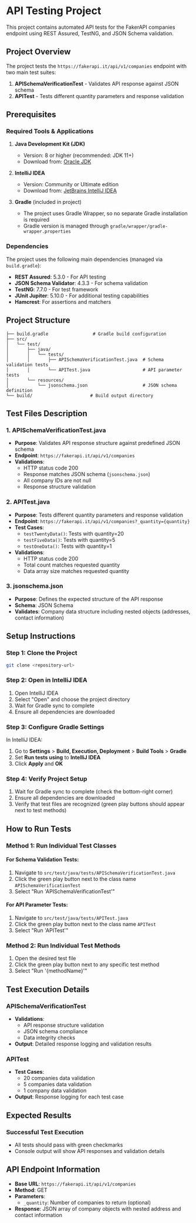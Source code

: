 # API Testing Project

This project contains automated API tests for the FakerAPI companies endpoint using REST Assured, TestNG, and JSON
Schema validation.

## Project Overview

The project tests the `https://fakerapi.it/api/v1/companies` endpoint with two main test suites:

1. **APISchemaVerificationTest** - Validates API response against JSON schema
2. **APITest** - Tests different quantity parameters and response validation

## Prerequisites

### Required Tools & Applications

1. **Java Development Kit (JDK)**
    - Version: 8 or higher (recommended: JDK 11+)
    - Download from: [Oracle JDK](https://www.oracle.com/java/technologies/downloads/)

2. **IntelliJ IDEA**
    - Version: Community or Ultimate edition
    - Download from: [JetBrains IntelliJ IDEA](https://www.jetbrains.com/idea/download/)

3. **Gradle** (included in project)
    - The project uses Gradle Wrapper, so no separate Gradle installation is required
    - Gradle version is managed through `gradle/wrapper/gradle-wrapper.properties`

### Dependencies

The project uses the following main dependencies (managed via `build.gradle`):

- **REST Assured**: 5.3.0 - For API testing
- **JSON Schema Validator**: 4.3.3 - For schema validation
- **TestNG**: 7.7.0 - For test framework
- **JUnit Jupiter**: 5.10.0 - For additional testing capabilities
- **Hamcrest**: For assertions and matchers

## Project Structure

```
├── build.gradle                 # Gradle build configuration
├── src/
│   └── test/
│       ├── java/
│       │   └── tests/
│       │       ├── APISchemaVerificationTest.java  # Schema validation tests
│       │       └── APITest.java                    # API parameter tests
│       └── resources/
│           └── jsonschema.json                     # JSON schema definition
└── build/                      # Build output directory
```

## Test Files Description

### 1. APISchemaVerificationTest.java

- **Purpose**: Validates API response structure against predefined JSON schema
- **Endpoint**: `https://fakerapi.it/api/v1/companies`
- **Validations**:
    - HTTP status code 200
    - Response matches JSON schema (`jsonschema.json`)
    - All company IDs are not null
    - Response structure validation

### 2. APITest.java

- **Purpose**: Tests different quantity parameters and response validation
- **Endpoint**: `https://fakerapi.it/api/v1/companies?_quantity={quantity}`
- **Test Cases**:
    - `testTwentyData()`: Tests with quantity=20
    - `testFiveData()`: Tests with quantity=5
    - `testOneData()`: Tests with quantity=1
- **Validations**:
    - HTTP status code 200
    - Total count matches requested quantity
    - Data array size matches requested quantity

### 3. jsonschema.json

- **Purpose**: Defines the expected structure of the API response
- **Schema**: JSON Schema
- **Validates**: Company data structure including nested objects (addresses, contact information)

## Setup Instructions

### Step 1: Clone the Project

```bash
git clone <repository-url>
```

### Step 2: Open in IntelliJ IDEA

1. Open IntelliJ IDEA
2. Select "Open" and choose the project directory
3. Wait for Gradle sync to complete
4. Ensure all dependencies are downloaded

### Step 3: Configure Gradle Settings

In IntelliJ IDEA:

1. Go to **Settings** > **Build, Execution, Deployment** > **Build Tools** > **Gradle**
2. Set **Run tests using** to **IntelliJ IDEA**
3. Click **Apply** and **OK**

### Step 4: Verify Project Setup

1. Wait for Gradle sync to complete (check the bottom-right corner)
2. Ensure all dependencies are downloaded
3. Verify that test files are recognized (green play buttons should appear next to test methods)

## How to Run Tests

### Method 1: Run Individual Test Classes

#### For Schema Validation Tests:

1. Navigate to `src/test/java/tests/APISchemaVerificationTest.java`
2. Click the green play button next to the class name `APISchemaVerificationTest`
3. Select "Run 'APISchemaVerificationTest'"

#### For API Parameter Tests:

1. Navigate to `src/test/java/tests/APITest.java`
2. Click the green play button next to the class name `APITest`
3. Select "Run 'APITest'"

### Method 2: Run Individual Test Methods

1. Open the desired test file
2. Click the green play button next to any specific test method
3. Select "Run '{methodName}'"

## Test Execution Details

### APISchemaVerificationTest

- **Validations**:
    - API response structure validation
    - JSON schema compliance
    - Data integrity checks
- **Output**: Detailed response logging and validation results

### APITest

- **Test Cases**:
    - 20 companies data validation
    - 5 companies data validation
    - 1 company data validation
- **Output**: Response logging for each test case

## Expected Results

### Successful Test Execution

- All tests should pass with green checkmarks
- Console output will show API responses and validation details

## API Endpoint Information

- **Base URL**: `https://fakerapi.it/api/v1/companies`
- **Method**: GET
- **Parameters**:
    - `_quantity`: Number of companies to return (optional)
- **Response**: JSON array of company objects with nested address and contact information
